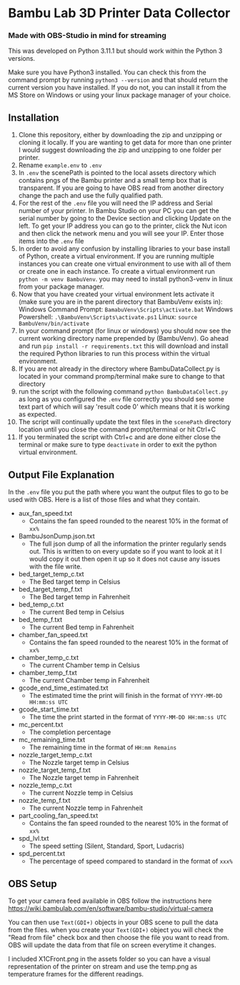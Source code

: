 # Bambu Lab 3D Printer Data Collector
### Made with OBS-Studio in mind for streaming

This was developed on Python 3.11.1 but should work within the Python 3 versions. 

Make sure you have Python3 installed. You can check this from the command prompt by running `python3 --version` and that should return the current version you have installed. If you do not, you can install it from the MS Store on Windows or using your linux package manager of your choice. 

## Installation

1. Clone this repository, either by downloading the zip and unzipping or cloning it locally. If you are wanting to get data for more than one printer I would suggest downloading the zip and unzipping to one folder per printer. 
2. Rename `example.env` to `.env` 
3. In `.env` the scenePath is pointed to the local assets directory which contains pngs of the Bambu printer and a small temp box that is transparent. If you are going to have OBS read from another directory change the pach and use the fully qualified path. 
4. For the rest of the `.env` file you will need the IP address and Serial number of your printer. In Bambu Studio on your PC you can get the serial number by going to the Device section and clicking Update on the left. To get your IP address you can go to the printer, click the Nut icon and then click the network menu and you will see your IP. Enter those items into the `.env` file
5. In order to avoid any confusion by installing libraries to your base install of Python, create a virtual environment. If you are running multiple instances you can create one virtual environment to use with all of them or create one in each instance. To create a virtual environment run `python -m venv BambuVenv`. you may need to install python3-venv in linux from your package manager. 
6. Now that you have created your virtual environment lets activate it (make sure you are in the parent directory that BambuVenv exists in):
    Windows Command Prompt: `BamabuVenv\Scripts\activate.bat`
    Windows Powershell: `.\BambuVenv\Scripts\activate.ps1`
    Linux: `source BambuVenv/bin/activate`
7. In your command prompt (for linux or windows) you should now see the current working directory name prepended by (BambuVenv). Go ahead and run `pip install -r requirements.txt` this will download and install the required Python libraries to run this process within the virtual environment.
8. If you are not already in the directory where BambuDataCollect.py is located in your command promp/terminal make sure to change to that directory
9. run the script with the following command `python BambuDataCollect.py` as long as you configured the `.env` file correctly you should see some text part of which will say 'result code 0' which means that it is working as expected. 
10. The script will continually update the text files in the `scenePath` directory location until you close the command prompt/terminal or hit Ctrl+C
11. If you terminated the script with Ctrl+c and are done either close the terminal or make sure to type `deactivate` in order to exit the python virtual environment. 

## Output File Explanation

In the `.env` file you put the path where you want the output files to go to be used with OBS. Here is a list of those files and what they contain.

- aux_fan_speed.txt
  - Contains the fan speed rounded to the nearest 10% in the format of `xx%`
- BambuJsonDump.json.txt
  - The full json dump of all the information the printer regularly sends out. This is written to on every update so if you want to look at it I would copy it out then open it up so it does not cause any issues with the file write. 
- bed_target_temp_c.txt
  - The Bed target temp in Celsius 
- bed_target_temp_f.txt
  - The Bed target temp in Fahrenheit
- bed_temp_c.txt
  - The current Bed temp in Celsius
- bed_temp_f.txt
  - The current Bed temp in Fahrenheit
- chamber_fan_speed.txt
  - Contains the fan speed rounded to the nearest 10% in the format of `xx%`
- chamber_temp_c.txt
  - The current Chamber temp in Celsius
- chamber_temp_f.txt
  - The current Chamber temp in Fahrenheit
- gcode_end_time_estimated.txt
  - The estimated time the print will finish in the format of `YYYY-MM-DD HH:mm:ss UTC`
- gcode_start_time.txt
  - The time the print started in the format of `YYYY-MM-DD HH:mm:ss UTC`
- mc_percent.txt
  - The completion percentage
- mc_remaining_time.txt
  - The remaining time in the format of `HH:mm Remains`
- nozzle_target_temp_c.txt
  - The Nozzle target temp in Celsius 
- nozzle_target_temp_f.txt
  - The Nozzle target temp in  Fahrenheit
- nozzle_temp_c.txt
  - The current Nozzle temp in Celsius
- nozzle_temp_f.txt
  - The current Nozzle temp in Fahrenheit
- part_cooling_fan_speed.txt
  - Contains the fan speed rounded to the nearest 10% in the format of `xx%`
- spd_lvl.txt
  - The speed setting (Silent, Standard, Sport, Ludacris)
- spd_percent.txt
  - The percentage of speed compared to standard in the format of `xxx%` 


## OBS Setup
 To get your camera feed available in OBS follow the instructions here https://wiki.bambulab.com/en/software/bambu-studio/virtual-camera
 
You can then use `Text(GDI+)` objects in your OBS scene to pull the data from the files. when you create your `Text(GDI+)` object you will check the "Read from file" check box and then choose the file you want to read from. OBS will update the data from that file on screen everytime it changes. 

I included X1CFront.png in the assets folder so you can have a visual representation of the printer on stream and use the temp.png as temperature frames for the different readings. 

